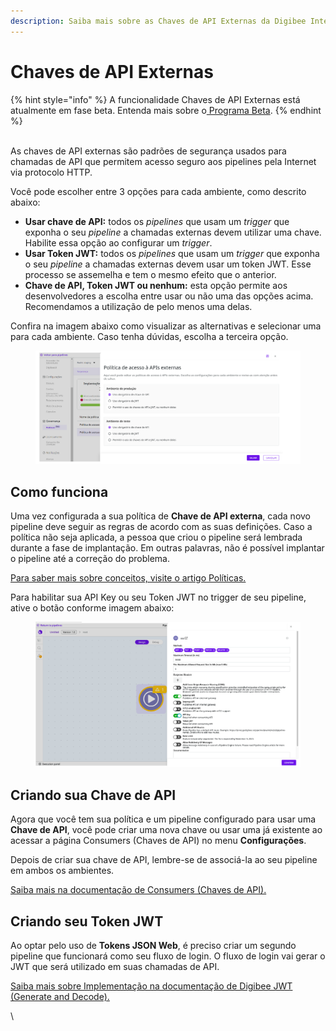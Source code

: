 ```yaml
---
description: Saiba mais sobre as Chaves de API Externas da Digibee Integration Platform.
---
```


# Chaves de API Externas

{% hint style="info" %}
A funcionalidade Chaves de API Externas está atualmente em fase beta. Entenda mais sobre o[ Programa Beta](https://docs.digibee.com/documentation/v/pt-br/geral/programa-beta).
{% endhint %}

\
As chaves de API externas são padrões de segurança usados para chamadas de API que permitem acesso seguro aos pipelines pela Internet via protocolo HTTP.

Você pode escolher entre 3 opções para cada ambiente, como descrito abaixo:

* **Usar chave de API:** todos os _pipelines_ que usam um _trigger_ que exponha o seu _pipeline_ a chamadas externas devem utilizar uma chave. Habilite essa opção ao configurar um _trigger_.
* **Usar Token JWT:** todos os _pipelines_ que usam um _trigger_ que exponha o seu _pipeline_ a chamadas externas devem usar um token JWT. Esse processo se assemelha e tem o mesmo efeito que o anterior.
* **Chave de API, Token JWT ou nenhum:** esta opção permite aos desenvolvedores a escolha entre usar ou não uma das opções acima. Recomendamos a utilização de pelo menos uma delas.

Confira na imagem abaixo como visualizar as alternativas e selecionar uma para cada ambiente. Caso tenha dúvidas, escolha a terceira opção.

<figure><img src="../../.gitbook/assets/external PT.png" alt=""><figcaption></figcaption></figure>

## Como funciona

Uma vez configurada a sua política de **Chave de API externa**, cada novo pipeline deve seguir as regras de acordo com as suas definições. Caso a política não seja aplicada, a pessoa que criou o pipeline será lembrada durante a fase de implantação. Em outras palavras, não é possível implantar o pipeline até a correção do problema.&#x20;

[Para saber mais sobre conceitos, visite o artigo Políticas.](https://docs.digibee.com/documentation/governance/policies)

Para habilitar sua API Key ou seu Token JWT no trigger de seu pipeline, ative o botão conforme imagem abaixo:

<figure><img src="../../.gitbook/assets/Trigger.png" alt=""><figcaption></figcaption></figure>

## Criando sua Chave de API

Agora que você tem sua política e um pipeline configurado para usar uma **Chave de API**, você pode criar uma nova chave ou usar uma já existente ao acessar a página Consumers (Chaves de API) no menu **Configurações**.&#x20;

Depois de criar sua chave de API, lembre-se de associá-la ao seu pipeline em ambos os ambientes.

[Saiba mais na documentação de Consumers (Chaves de API).](https://docs.digibee.com/documentation/v/pt-br/settings/chaves-de-api-consumers)

## Criando seu Token JWT

Ao optar pelo uso de **Tokens JSON Web**, é preciso criar um segundo pipeline que funcionará como seu fluxo de login. O fluxo de login vai gerar o JWT que será utilizado em suas chamadas de API.

[Saiba mais sobre Implementação na documentação de Digibee JWT (Generate and Decode).](https://docs.digibee.com/documentation/v/pt-br/components/security-components/digibee-jwt/implementacao-do-digibee-jwt)

\
